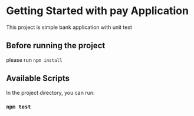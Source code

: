 # Getting Started with pay Application

This project is simple bank application with unit test

## Before running the project

please run `npm install`

## Available Scripts

In the project directory, you can run:

### `npm test`

